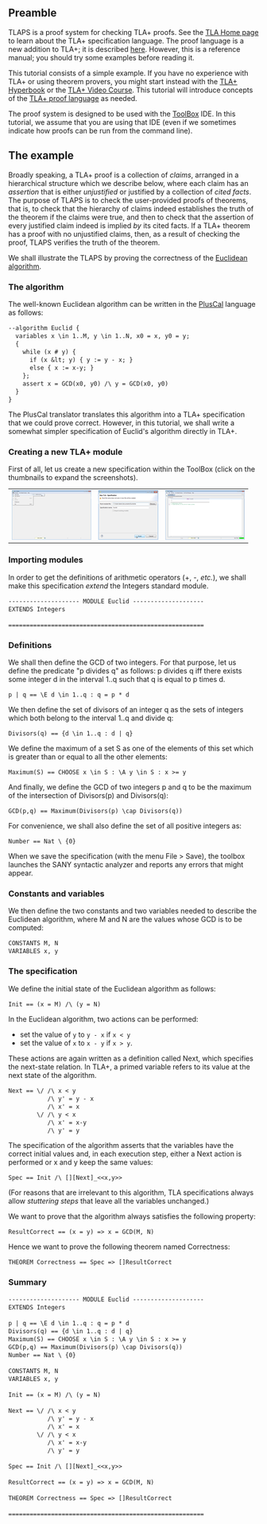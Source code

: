 <!DOCTYPE html PUBLIC "-//W3C//DTD XHTML 1.0 Transitional//EN" "http://www.w3.org/TR/xhtml1/DTD/xhtml1-transitional.dtd">
<html xmlns="http://www.w3.org/1999/xhtml" xml:lang="en-US" lang="en-US">
<head>
<meta http-equiv="Content-Type" content="text/html; charset=utf-8" />
<link rel="stylesheet" type="text/css" id="ss"/>
<title>TLA+ Proof System</title>
</head>
<body onload="tla_display()">
<script type="text/javascript">
  var baseurl = (document.URL.match (/.*[\\\/]content[\\\/]/))[0]
  baseurl = baseurl.slice (0, baseurl.length - "content/".length)
  document.getElementById('ss').href = baseurl + 'assets/css/common.css'
  document.write ('\x3Cscript type="text/javascript" src="'
                  + baseurl + 'assets/header.js">\x3C/script>')
</script>

<!-- DO NOT EDIT ABOVE THIS LINE, DO NOT REMOVE THIS LINE -->


## Preamble
<div class="hr"></div>

TLAPS is a proof system for checking TLA+ proofs. See the [TLA Home page](
    http://research.microsoft.com/en-us/um/people/lamport/tla/tla.html)
to learn about the TLA+ specification language. The proof language is a
new addition to TLA+; it is described [here](
    http://research.microsoft.com/en-us/um/people/lamport/tla/tla2.html).
However, this is a reference manual; you should try some examples before
reading it.

This tutorial consists of a simple example. If you have no experience
with TLA+ or using theorem provers, you might start instead with the
[TLA+ Hyperbook](
    http://research.microsoft.com/en-us/um/people/lamport/tla/hyperbook.html)
or the [TLA+ Video Course](
    http://lamport.azurewebsites.net/video/videos.html). This
tutorial will introduce concepts of the [TLA+ proof language](
    http://research.microsoft.com/en-us/um/people/lamport/tla/tla2.html)
as needed.

The proof system is designed to be used with the [ToolBox](
    http://research.microsoft.com/en-us/um/people/lamport/tla/toolbox.html)
IDE. In this tutorial, we assume that you are using that IDE (even if we
sometimes indicate how proofs can be run from the command line).


## The example
<div class="hr"></div>

Broadly speaking, a TLA+ proof is a collection of *claims*, arranged in
a hierarchical structure which we describe below, where each claim has
an *assertion* that is either *unjustified* or justified by a collection
of *cited facts*. The purpose of TLAPS is to check the user-provided
proofs of theorems, that is, to check that the hierarchy of claims
indeed establishes the truth of the theorem if the claims were true, and
then to check that the assertion of every justified claim indeed is
implied *by* its cited facts. If a TLA+ theorem has a proof with no
unjustified claims, then, as a result of checking the proof, TLAPS
verifies the truth of the theorem.

We shall illustrate the TLAPS by proving the correctness of the
[Euclidean algorithm](
    http://en.wikipedia.org/wiki/Euclidean_algorithm).


### The algorithm
<div class="hr"></div>

The well-known Euclidean algorithm can be written in the
[PlusCal](
    https://lamport.azurewebsites.net/tla/p-manual.pdf)
language as follows:

```tla
--algorithm Euclid {
  variables x \in 1..M, y \in 1..N, x0 = x, y0 = y;
  {
    while (x # y) {
      if (x &lt; y) { y := y - x; }
      else { x := x-y; }
    };
    assert x = GCD(x0, y0) /\ y = GCD(x0, y0)
  }
}
```

The PlusCal translator translates this algorithm into a TLA+
specification that we could prove correct. However, in this tutorial, we
shall write a somewhat simpler specification of Euclid's algorithm
directly in TLA+.


### Creating a new TLA+ module
<div class="hr"></div>

First of all, let us create a new specification within the ToolBox
(click on the thumbnails to expand the screenshots).

<div class="bg">

|    |    |     |
|----|----|-----|
| [![screenshot](screenshots/addnewspecs.png)](screenshots/addnewspec.png) | [![screenshot](screenshots/names.png)](screenshots/name.png) | [![screenshot](screenshots/results.png)](screenshots/result.png) |

</div>


### Importing modules
<div class="hr"></div>

In order to get the definitions of arithmetic operators (+, -, *etc.*),
we shall make this specification *extend* the Integers standard module.

```tla
-------------------- MODULE Euclid --------------------
EXTENDS Integers

=======================================================
```


### Definitions
<div class="hr"></div>

We shall then define the GCD of two integers. For that purpose, let us
define the predicate "p divides q" as follows:
p divides q iff there exists some integer d in the interval 1..q such
that q is equal to p times d.

```tla
p | q == \E d \in 1..q : q = p * d
```

We then define the set of divisors of an integer q as the sets of
integers which both belong to the interval 1..q and divide q:

```tla
Divisors(q) == {d \in 1..q : d | q}
```

We define the maximum of a set S as one of the elements of this set
which is greater than or equal to all the other elements:

```tla
Maximum(S) == CHOOSE x \in S : \A y \in S : x >= y
```

And finally, we define the GCD of two integers p and q to be the maximum
of the intersection of Divisors(p) and Divisors(q):

```tla
GCD(p,q) == Maximum(Divisors(p) \cap Divisors(q))
```

For convenience, we shall also define the set of all positive integers
as:

```tla
Number == Nat \ {0}
```

When we save the specification (with the menu File > Save), the
toolbox launches the SANY syntactic analyzer and reports any errors that
might appear.


### Constants and variables
<div class="hr"></div>

We then define the two constants and two variables needed to describe
the Euclidean algorithm, where M and N are the values whose GCD is to be
computed:

```tla
CONSTANTS M, N
VARIABLES x, y
```


### The specification
<div class="hr"></div>

We define the initial state of the Euclidean algorithm as follows:

```tla
Init == (x = M) /\ (y = N)
```

In the Euclidean algorithm, two actions can be performed:

- set the value of `y` to `y - x` if `x < y`
- set the value of `x` to `x - y` if `x > y`.

These actions are again written as a definition called Next, which
specifies the next-state relation. In TLA+, a primed variable refers to
its value at the next state of the algorithm.

```tla
Next == \/ /\ x < y
           /\ y' = y - x
           /\ x' = x
        \/ /\ y < x
           /\ x' = x-y
           /\ y' = y
```

The specification of the algorithm asserts that the variables have the
correct initial values and, in each execution step, either a Next action
is performed or x and y keep the same values:

```tla
Spec == Init /\ [][Next]_<<x,y>>
```

(For reasons that are irrelevant to this algorithm, TLA specifications
always allow *stuttering steps* that leave all the variables unchanged.)

We want to prove that the algorithm always satisfies the following
property:

```tla
ResultCorrect == (x = y) => x = GCD(M, N)
```

Hence we want to prove the following theorem named Correctness:

```tla
THEOREM Correctness == Spec => []ResultCorrect
```


### Summary
<div class="hr"></div>

```tla
-------------------- MODULE Euclid --------------------
EXTENDS Integers

p | q == \E d \in 1..q : q = p * d
Divisors(q) == {d \in 1..q : d | q}
Maximum(S) == CHOOSE x \in S : \A y \in S : x >= y
GCD(p,q) == Maximum(Divisors(p) \cap Divisors(q))
Number == Nat \ {0}

CONSTANTS M, N
VARIABLES x, y

Init == (x = M) /\ (y = N)

Next == \/ /\ x < y
           /\ y' = y - x
           /\ x' = x
        \/ /\ y < x
           /\ x' = x-y
           /\ y' = y

Spec == Init /\ [][Next]_<<x,y>>

ResultCorrect == (x = y) => x = GCD(M, N)

THEOREM Correctness == Spec => []ResultCorrect

=======================================================
```


<!-- DO NOT EDIT BELOW THIS LINE, DO NOT REMOVE THIS LINE -->

<script type="text/javascript">
  document.write ('\x3Cscript type="text/javascript" src="'
                  + baseurl + 'assets/footer.js">\x3C/script>')
</script>
</body>
</html>
